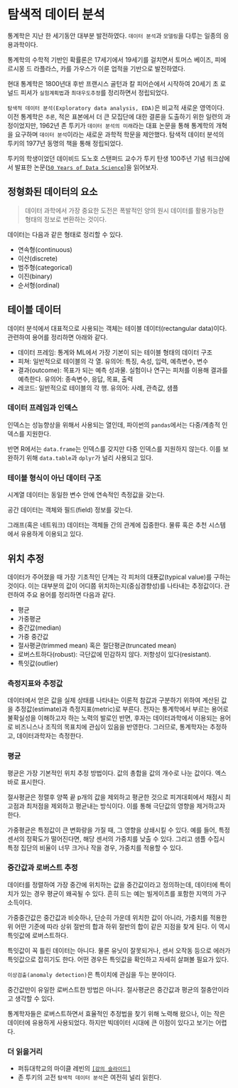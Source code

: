 # 탐색적 데이터 분석

통계학은 지난 한 세기동안 대부분 발전하였다. `데이터 분석`과 `모델링`을 다루는 일종의 응용과학이다.

통계학의 수학적 기반인 확률론은 17세기에서 19세기를 걸치면서 토머스 베이즈, 피에르시몽 드 라플라스, 카를 가우스가 이룬 업적을 기반으로 발전하였다.

현대 통계학은 1800년대 후반 프랜시스 골턴과 칼 피어슨에서 시작하여 20세기 초 로널드 피셔가 `실험계획법`과 `최대우도추정`를 정리하면서 정립되었다.

`탐색적 데이터 분석(Exploratory data analysis, EDA)`은 비교적 새로운 영역이다. 이전 통계학은 `추론`, 적은 표본에서 더 큰 모집단에 대한 결론을 도출하기 위한 일련의 과정이었지만, 1962년 존 투키가 `데이터 분석의 미래`라는 대표 논문을 통해 통계학의 개혁을 요구하며 `데이터 분석`이라는 새로운 과학적 학문을 제안했다. 탐색적 데이터 분석의 투키의 1977년 동명의 책을 통해 정립되었다.

투키의 학생이었던 데이비드 도노호 스탠퍼드 교수가 투키 탄생 100주년 기념 워크샵에서 발표한 논문([`50 Years of Data Science`](http://courses.csail.mit.edu/18.337/2015/docs/50YearsDataScience.pdf)]을 읽어보자.

## 정형화된 데이터의 요소

> 데이터 과학에서 가장 중요한 도전은 폭발적인 양의 원시 데이터를 활용가능한 형태의 정보로 변환하는 것이다.

데이터는 다음과 같은 형태로 정리할 수 있다.

* 연속형(continuous)
* 이산(discrete)
* 범주형(categorical)
* 이진(binary)
* 순서형(ordinal)

## 테이블 데이터

데이터 분석에서 대표적으로 사용되는 객체는 테이블 데이터(rectangular data)이다. 관련하여 용어를 정리하면 아래와 같다.

* 데이터 프레임: 통계와 ML에서 가장 기본이 되는 테이블 형태의 데이터 구조
* 피쳐: 일반적으로 테이블의 각 열. 유의어: 특징, 속성, 입력, 예측변수, 변수
* 결과(outcome): 목표가 되는 예측 성과물. 실험이나 연구는 피처를 이용해 결과를 예측한다. 유의어: 종속변수, 응답, 목표, 출력
* 레코드: 일반적으로 테이블의 각 행. 유의어: 사례, 관측값, 샘플

### 데이터 프레임과 인덱스

인덱스는 성능향상을 위해서 사용되는 열인데, 파이썬의 `pandas`에서는 다중/계층적 인덱스를 지원한다.

반면 R에서는 `data.frame`는 인덱스를 갖지만 다중 인덱스를 지원하지 않는다. 이를 보완하기 위해 `data.table`과 `dplyr`가 널리 사용되고 있다.

### 테이블 형식이 아닌 데이터 구조

시계열 데이터는 동일한 변수 안에 연속적인 측정값을 갖는다.

공간 데이터는 객체와 필드(field) 정보를 갖는다.

그래프(혹은 네트워크) 데이터는 객체들 간의 관계에 집중한다. 물류 혹은 추천 시스템에서 유용하게 이용되고 있다.

## 위치 추정

데이터가 주어졌을 때 가장 기초적인 단계는 각 피처의 대푯값(typical value)를 구하는 것이다. 이는 대부분의 값이 어디쯤 위치하는지(중심경향성)를 나타내는 추정값이다. 관련하여 주요 용어를 정리하면 다음과 같다.

* 평균
* 가중평균
* 중간값(median)
* 가중 중간값
* 절사평균(trimmed mean) 혹은 절단평균(truncated mean)
* 로버스트하다(robust): 극단값에 민감하지 않다. 저항성이 있다(resistant).
* 특잇값(outlier)

### 측정지표와 추정값

데이터에서 얻은 값을 실제 상태를 나타내는 이론적 참값과 구분하기 위하여 계산된 값을 추정값(estimate)과 측정지표(metric)로 부른다. 전자는 통계학에서 부르는 용어로 불확실성을 이해하고자 하는 노력의 발로인 반면, 후자는 데이터과학에서 이용되는 용어로 비즈니스나 조직의 목표치에 관심이 있음을 반영한다. 그러므로, 통계학자는 추정하고, 데이터과학자는 측정한다.

### 평균

평균은 가장 기본적인 위치 추정 방법이다. 값의 총합을 값의 개수로 나눈 값이다. 엑스바로 표시한다.

절사평균은 정렬후 양쪽 끝 p개의 값을 제외하고 평균한 것으로 피겨대회에서 채점시 최고점과 최저점을 제외하고 평균내는 방식이다. 이를 통해 극단값의 영향을 제거하고자 한다.

가중평균은 특정값이 큰 변화량을 가질 때, 그 영향을 상쇄시킬 수 있다. 예를 들어, 특정 센서의 정확도가 떨어진다면, 해당 센서의 가중치를 낮출 수 있다. 그리고 샘플 수집시 특정 집단의 비율이 너무 크거나 작을 경우, 가중치를 적용할 수 있다.

### 중간값과 로버스트 추정

데이터를 정렬하여 가장 중간에 위치하는 값을 중간값이라고 정의하는데, 데이터에 특이치가 있는 경우 평균이 왜곡될 수 있다. 흔히 드는 예는 빌게이츠를 포함한 지역의 가구소득이다.

가중중간값은 중간값과 비슷하나, 단순히 가운데 위치한 값이 아니라, 가중치를 적용한 위 어떤 기준에 따라 상위 절반의 합과 하위 절반의 합이 같은 지점을 찾게 된다. 이 역시 특잇값에 로버스트하다.

특잇값이 꼭 틀린 데이터는 아니다. 물론 유닛이 잘못되거나, 센서 오작동 등으로 에러가 특잇값으로 잡히기도 한다. 어떤 경우든 특잇값을 확인하고 자세히 살펴볼 필요가 있다.

`이상검출(anomaly detection)`은 특이치에 관심을 두는 분야이다.

중간값만이 유일한 로버스트한 방법은 아니다. 절사평균은 중간값과 평균의 절충안이라고 생각할 수 있다.

통계학자들은 로버스트하면서 효율적인 추정법을 찾기 위해 노력해 왔으나, 이는 작은 데이터에 유용하게 사용되었다. 하지만 빅데이터 시대에 큰 이점이 있다고 보기는 어렵다.

### 더 읽을거리

* 퍼듀대학교의 마이클 레빈의 [`[강의 슬라이드]`](http:/bit.ly/2NDvrhs)
* 존 투키의 고전 `탐색적 데이터 분석`은 여전히 널리 읽힌다.

